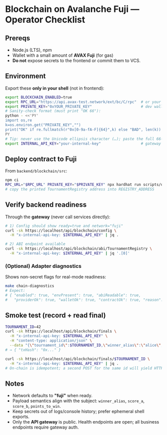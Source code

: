  # Blockchain on Avalanche Fuji — Operator Checklist

 ## Prereqs
 - Node.js (LTS), npm
 - Wallet with a small amount of **AVAX Fuji** (for gas)
 - **Do not** expose secrets to the frontend or commit them to VCS.

 ## Environment
 Export these **only in your shell** (not in frontend):
 ```bash
 export BLOCKCHAIN_ENABLED=true
 export RPC_URL="https://api.avax-test.network/ext/bc/C/rpc"  # or your provider
export PRIVATE_KEY="0xYOUR_PRIVATE_KEY"                      # dev wallet (0x + 64 hex)
# Sanity-check format (must print "OK 66"):
python - <<'PY'
import os,re
k=os.environ.get("PRIVATE_KEY","")
print("OK" if re.fullmatch(r"0x[0-9a-fA-F]{64}",k) else "BAD", len(k))
PY
# Tip: never use the Unicode ellipsis character (…); paste the full 66-char key. export REGISTRY_ADDRESS="0x...";                             # after deploy
 export INTERNAL_API_KEY="your-internal-key"                  # gateway auth
 ```

 ## Deploy contract to Fuji
 From `backend/blockchain/src`:
 ```bash
 npm ci
 RPC_URL="$RPC_URL" PRIVATE_KEY="$PRIVATE_KEY" npx hardhat run scripts/deploy.cjs --network fuji
 # copy the printed TournamentRegistry address into REGISTRY_ADDRESS
 ```

 ## Verify backend readiness
 Through the **gateway** (never call services directly):
 ```bash
 # 1) Config should show ready=true and network="fuji"
 curl -sk https://localhost/api/blockchain/config \
   -H "x-internal-api-key: $INTERNAL_API_KEY" | jq .

 # 2) ABI endpoint available
 curl -sk https://localhost/api/blockchain/abi/TournamentRegistry \
   -H "x-internal-api-key: $INTERNAL_API_KEY" | jq '.[0]'
 ```
 ### (Optional) Adapter diagnostics
Shows non-secret flags for real-mode readiness:
```bash
make chain-diagnostics
# Expect:
# { "enabled": true, "envPresent": true, "abiReadable": true,
#   "providerOk": true, "walletOk": true, "contractOk": true, "reason": null }
```


 ## Smoke test (record + read final)
 ```bash
 TOURNAMENT_ID=42
 curl -sk https://localhost/api/blockchain/finals \
   -H "x-internal-api-key: $INTERNAL_API_KEY" \
   -H "content-type: application/json" \
   --data "{\"tournament_id\":$TOURNAMENT_ID,\"winner_alias\":\"alice\",\"score_a\":3,\"score_b\":1,\"points_to_win\":3}"
 # → { "txHash": "0x..." }

 curl -sk https://localhost/api/blockchain/finals/$TOURNAMENT_ID \
   -H "x-internal-api-key: $INTERNAL_API_KEY" | jq .
 # On-chain is idempotent; a second POST for the same id will yield HTTP 409 via service guard.
 ```

 ## Notes
 - Network defaults to **"fuji"** when ready.
 - Payload semantics align with the subject: `winner_alias`, `score_a`, `score_b`, `points_to_win`.
 - Keep secrets out of logs/console history; prefer ephemeral shell exports.
 - Only the **API gateway** is public. Health endpoints are open; all business endpoints require gateway auth.

